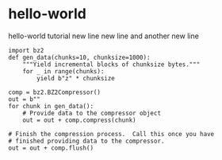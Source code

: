 # hello-world
hello-world tutorial
new line
new line
and another new line
```
import bz2
def gen_data(chunks=10, chunksize=1000):
    """Yield incremental blocks of chunksize bytes."""
    for _ in range(chunks):
        yield b"z" * chunksize

comp = bz2.BZ2Compressor()
out = b""
for chunk in gen_data():
    # Provide data to the compressor object
    out = out + comp.compress(chunk)

# Finish the compression process.  Call this once you have
# finished providing data to the compressor.
out = out + comp.flush()
```
